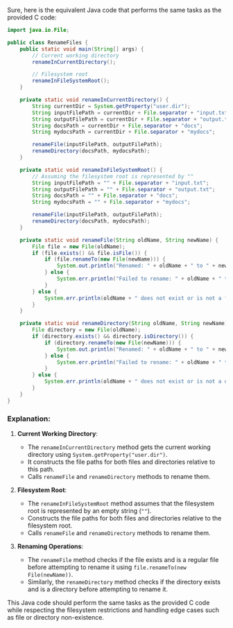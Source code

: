 Sure, here is the equivalent Java code that performs the same tasks as the provided C code:

```java
import java.io.File;

public class RenameFiles {
    public static void main(String[] args) {
        // Current working directory
        renameInCurrentDirectory();

        // Filesystem root
        renameInFileSystemRoot();
    }

    private static void renameInCurrentDirectory() {
        String currentDir = System.getProperty("user.dir");
        String inputFilePath = currentDir + File.separator + "input.txt";
        String outputFilePath = currentDir + File.separator + "output.txt";
        String docsPath = currentDir + File.separator + "docs";
        String mydocsPath = currentDir + File.separator + "mydocs";

        renameFile(inputFilePath, outputFilePath);
        renameDirectory(docsPath, mydocsPath);
    }

    private static void renameInFileSystemRoot() {
        // Assuming the filesystem root is represented by ""
        String inputFilePath = "" + File.separator + "input.txt";
        String outputFilePath = "" + File.separator + "output.txt";
        String docsPath = "" + File.separator + "docs";
        String mydocsPath = "" + File.separator + "mydocs";

        renameFile(inputFilePath, outputFilePath);
        renameDirectory(docsPath, mydocsPath);
    }

    private static void renameFile(String oldName, String newName) {
        File file = new File(oldName);
        if (file.exists() && file.isFile()) {
            if (file.renameTo(new File(newName))) {
                System.out.println("Renamed: " + oldName + " to " + newName);
            } else {
                System.err.println("Failed to rename: " + oldName + " to " + newName);
            }
        } else {
            System.err.println(oldName + " does not exist or is not a file.");
        }
    }

    private static void renameDirectory(String oldName, String newName) {
        File directory = new File(oldName);
        if (directory.exists() && directory.isDirectory()) {
            if (directory.renameTo(new File(newName))) {
                System.out.println("Renamed: " + oldName + " to " + newName);
            } else {
                System.err.println("Failed to rename: " + oldName + " to " + newName);
            }
        } else {
            System.err.println(oldName + " does not exist or is not a directory.");
        }
    }
}
```

### Explanation:
1. **Current Working Directory**:
   - The `renameInCurrentDirectory` method gets the current working directory using `System.getProperty("user.dir")`.
   - It constructs the file paths for both files and directories relative to this path.
   - Calls `renameFile` and `renameDirectory` methods to rename them.

2. **Filesystem Root**:
   - The `renameInFileSystemRoot` method assumes that the filesystem root is represented by an empty string (`""`).
   - Constructs the file paths for both files and directories relative to the filesystem root.
   - Calls `renameFile` and `renameDirectory` methods to rename them.

3. **Renaming Operations**:
   - The `renameFile` method checks if the file exists and is a regular file before attempting to rename it using `file.renameTo(new File(newName))`.
   - Similarly, the `renameDirectory` method checks if the directory exists and is a directory before attempting to rename it.

This Java code should perform the same tasks as the provided C code while respecting the filesystem restrictions and handling edge cases such as file or directory non-existence.
